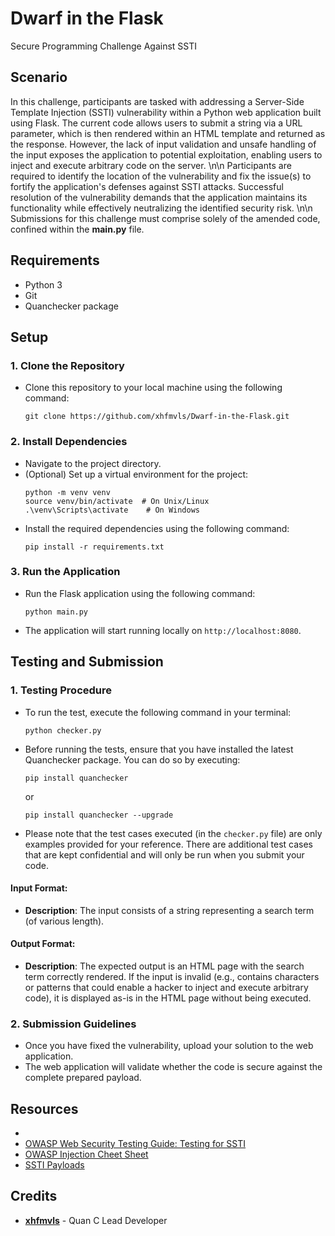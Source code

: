 # Dwarf in the Flask

Secure Programming Challenge Against SSTI

## Scenario
In this challenge, participants are tasked with addressing a Server-Side Template Injection (SSTI) vulnerability within a Python web application built using Flask. The current code allows users to submit a string via a URL parameter, which is then rendered within an HTML template and returned as the response. However, the lack of input validation and unsafe handling of the input exposes the application to potential exploitation, enabling users to inject and execute arbitrary code on the server.
\n\n
Participants are required to identify the location of the vulnerability and fix the issue(s) to fortify the application's defenses against SSTI attacks. Successful resolution of the vulnerability demands that the application maintains its functionality while effectively neutralizing the identified security risk.
\n\n
Submissions for this challenge must comprise solely of the amended code, confined within the **main.py** file.

## Requirements

- Python 3
- Git
- Quanchecker package

## Setup

### 1. Clone the Repository
   - Clone this repository to your local machine using the following command:
     ```
     git clone https://github.com/xhfmvls/Dwarf-in-the-Flask.git
     ```

### 2. Install Dependencies
   - Navigate to the project directory.
   - (Optional) Set up a virtual environment for the project:
     ```
     python -m venv venv
     source venv/bin/activate  # On Unix/Linux
     .\venv\Scripts\activate    # On Windows
     ```
   - Install the required dependencies using the following command:
     ```
     pip install -r requirements.txt
     ```

### 3. Run the Application
   - Run the Flask application using the following command:
     ```
     python main.py
     ```
   - The application will start running locally on `http://localhost:8080`.

## Testing and Submission

### 1. Testing Procedure
  - To run the test, execute the following command in your terminal:
    ```
    python checker.py
    ```
  - Before running the tests, ensure that you have installed the latest Quanchecker package. You can do so by executing:

    ```
    pip install quanchecker
    ```
    or
    ```
    pip install quanchecker --upgrade
    ```
  - Please note that the test cases executed (in the `checker.py` file) are only examples provided for your reference. There are additional test cases that are kept confidential and will only be run when you submit your code.


#### Input Format:
- **Description**: The input consists of a string representing a search term (of various length).

#### Output Format:
- **Description**: The expected output is an HTML page with the search term correctly rendered. If the input is invalid (e.g., contains characters or patterns that could enable a hacker to inject and execute arbitrary code), it is displayed as-is in the HTML page without being executed.

### 2. Submission Guidelines
   - Once you have fixed the vulnerability, upload your solution to the web application.
   - The web application will validate whether the code is secure against the complete prepared payload.

## Resources
- 
- [OWASP Web Security Testing Guide: Testing for SSTI](https://owasp.org/www-project-web-security-testing-guide/v41/4-Web_Application_Security_Testing/07-Input_Validation_Testing/18-Testing_for_Server_Side_Template_Injection)
- [OWASP Injection Cheet Sheet](https://cheatsheetseries.owasp.org/cheatsheets/Injection_Prevention_Cheat_Sheet.html)
- [SSTI Payloads](https://github.com/swisskyrepo/PayloadsAllTheThings/tree/master/Server%20Side%20Template%20Injection)

## Credits
- **[xhfmvls](https://github.com/xhfmvls)** - Quan C Lead Developer
